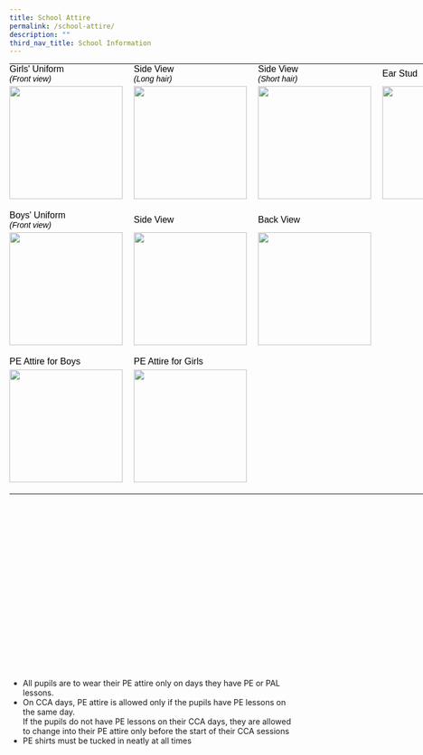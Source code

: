 ```yaml
---
title: School Attire
permalink: /school-attire/
description: ""
third_nav_title: School Information
---
```

<table class=" aligncenter" style="box-sizing: border-box; border-collapse: collapse; border-spacing: 0px; background-color: transparent; clear: both; display: block; margin: 5px auto; height: 1075px; width: 844px;"><tbody style="box-sizing: border-box;"><tr style="box-sizing: border-box;"><td style="box-sizing: border-box; padding: 0px; width: 195px;"><span style="box-sizing: border-box; font-family: helvetica, arial, sans-serif; font-size: 16px; color: rgb(0, 0, 0);">Girls' Uniform<br style="box-sizing: border-box;"><span style="box-sizing: border-box; font-size: 14px;"><em style="box-sizing: border-box;">(Front view)</em></span></span></td><td style="box-sizing: border-box; padding: 0px; width: 7px;"></td><td style="box-sizing: border-box; padding: 0px; width: 194px;"><span style="box-sizing: border-box; font-family: helvetica, arial, sans-serif; font-size: 16px; color: rgb(0, 0, 0);">Side View<br style="box-sizing: border-box;"><span style="box-sizing: border-box; font-size: 14px;"><em style="box-sizing: border-box;">(Long hair)</em></span></span></td><td style="box-sizing: border-box; padding: 0px; width: 7px;"></td><td style="box-sizing: border-box; padding: 0px; width: 193px;"><span style="box-sizing: border-box; font-family: helvetica, arial, sans-serif; font-size: 16px; color: rgb(0, 0, 0);">Side View<br style="box-sizing: border-box;"><span style="box-sizing: border-box; font-size: 14px;"><em style="box-sizing: border-box;">(Short hair)</em></span></span></td><td style="box-sizing: border-box; padding: 0px; width: 7px;"></td><td style="box-sizing: border-box; padding: 0px; width: 195px;"><span style="box-sizing: border-box; font-family: helvetica, arial, sans-serif; font-size: 16px; color: rgb(0, 0, 0);">Ear Stud</span></td></tr><tr style="box-sizing: border-box;"><td style="box-sizing: border-box; padding: 0px; width: 195px;"><img loading="lazy" class="alignnone size-medium wp-image-21228" src="https://innovapri.moe.edu.sg/wp-content/uploads/2021/01/Girls-Uniform_Long-Hair-front-200x300.jpg" alt="" width="200" height="300"  style="box-sizing: border-box; border: 0px; vertical-align: middle; max-width: 100%; height: auto; margin: 5px 20px 20px 0px;"></td><td style="box-sizing: border-box; padding: 0px; width: 7px;"></td><td style="box-sizing: border-box; padding: 0px; width: 194px;"><img loading="lazy" class="alignnone size-medium wp-image-21229" src="https://innovapri.moe.edu.sg/wp-content/uploads/2021/01/Girls-Uniform_Long-Hair-side-200x300.jpg" alt="" width="200" height="300"  sizes="(max-width: 200px) 100vw, 200px" style="box-sizing: border-box; border: 0px; vertical-align: middle; max-width: 100%; height: auto; margin: 5px 20px 20px 0px;"></td><td style="box-sizing: border-box; padding: 0px; width: 7px;"></td><td style="box-sizing: border-box; padding: 0px; width: 193px;"><img loading="lazy" class="alignnone size-medium wp-image-21230" src="https://innovapri.moe.edu.sg/wp-content/uploads/2021/01/Girls-Uniform_Short-Hair-side-200x300.jpg" alt="" width="200" height="300"  sizes="(max-width: 200px) 100vw, 200px" style="box-sizing: border-box; border: 0px; vertical-align: middle; max-width: 100%; height: auto; margin: 5px 20px 20px 0px;"></td><td style="box-sizing: border-box; padding: 0px; width: 7px;"></td><td style="box-sizing: border-box; padding: 0px; width: 195px;"><img loading="lazy" class="alignnone size-medium wp-image-21231" src="https://innovapri.moe.edu.sg/wp-content/uploads/2021/01/Girls-ear-stud-200x300.jpg" alt="" width="200" height="300" sizes="(max-width: 200px) 100vw, 200px" style="box-sizing: border-box; border: 0px; vertical-align: middle; max-width: 100%; height: auto; margin: 5px 20px 20px 0px;"></td></tr><tr style="box-sizing: border-box;"><td style="box-sizing: border-box; padding: 0px; width: 195px;"><span style="box-sizing: border-box; font-family: helvetica, arial, sans-serif; font-size: 16px; color: rgb(0, 0, 0);">Boys' Uniform<br style="box-sizing: border-box;"><span style="box-sizing: border-box; font-size: 14px;"><em style="box-sizing: border-box;">(Front view)</em></span></span></td><td style="box-sizing: border-box; padding: 0px; width: 7px;"></td><td style="box-sizing: border-box; padding: 0px; width: 194px;"><span style="box-sizing: border-box; font-family: helvetica, arial, sans-serif; font-size: 16px; color: rgb(0, 0, 0);">Side View</span></td><td style="box-sizing: border-box; padding: 0px; width: 7px;"></td><td style="box-sizing: border-box; padding: 0px; width: 193px;"><span style="box-sizing: border-box; font-family: helvetica, arial, sans-serif; font-size: 16px; color: rgb(0, 0, 0);">Back View</span></td><td style="box-sizing: border-box; padding: 0px; width: 7px;"></td><td style="box-sizing: border-box; padding: 0px; width: 195px;"></td></tr><tr style="box-sizing: border-box;"><td style="box-sizing: border-box; padding: 0px; width: 195px;"><img loading="lazy" class="alignnone size-medium wp-image-21232" src="https://innovapri.moe.edu.sg/wp-content/uploads/2021/01/IMG_1470-200x300.jpg" alt="" width="200" height="300" sizes="(max-width: 200px) 100vw, 200px" style="box-sizing: border-box; border: 0px; vertical-align: middle; max-width: 100%; height: auto; margin: 5px 20px 20px 0px;"></td><td style="box-sizing: border-box; padding: 0px; width: 7px;"></td><td style="box-sizing: border-box; padding: 0px; width: 194px;"><img loading="lazy" class="alignnone size-medium wp-image-21233" src="https://innovapri.moe.edu.sg/wp-content/uploads/2021/01/IMG_1473-200x300.jpg" alt="" width="200" height="300" sizes="(max-width: 200px) 100vw, 200px" style="box-sizing: border-box; border: 0px; vertical-align: middle; max-width: 100%; height: auto; margin: 5px 20px 20px 0px;"></td><td style="box-sizing: border-box; padding: 0px; width: 7px;"></td><td style="box-sizing: border-box; padding: 0px; width: 193px;"><img loading="lazy" class="alignnone size-medium wp-image-21234" src="https://innovapri.moe.edu.sg/wp-content/uploads/2021/01/IMG_1475-200x300.jpg" alt="" width="200" height="300" sizes="(max-width: 200px) 100vw, 200px" style="box-sizing: border-box; border: 0px; vertical-align: middle; max-width: 100%; height: auto; margin: 5px 20px 20px 0px;"></td><td style="box-sizing: border-box; padding: 0px; width: 7px;"></td><td style="box-sizing: border-box; padding: 0px; width: 195px;"></td></tr><tr style="box-sizing: border-box;"><td style="box-sizing: border-box; padding: 0px; width: 195px;"><span style="box-sizing: border-box; font-family: helvetica, arial, sans-serif; font-size: 16px; color: rgb(0, 0, 0);">PE Attire for Boys</span></td><td style="box-sizing: border-box; padding: 0px; width: 7px;"></td><td style="box-sizing: border-box; padding: 0px; width: 194px;"><span style="box-sizing: border-box; font-family: helvetica, arial, sans-serif; font-size: 16px; color: rgb(0, 0, 0);">PE Attire for Girls</span></td><td style="box-sizing: border-box; padding: 0px; width: 7px;"></td><td style="box-sizing: border-box; padding: 0px; width: 193px;"></td><td style="box-sizing: border-box; padding: 0px; width: 7px;"></td><td style="box-sizing: border-box; padding: 0px; width: 195px;"></td></tr><tr style="box-sizing: border-box;"><td style="box-sizing: border-box; padding: 0px; width: 195px;"><img loading="lazy" class="alignnone size-medium wp-image-21235" src="https://innovapri.moe.edu.sg/wp-content/uploads/2021/01/Boys-PE-Attire-200x300.jpg" alt="" width="200" height="300" sizes="(max-width: 200px) 100vw, 200px" style="box-sizing: border-box; border: 0px; vertical-align: middle; max-width: 100%; height: auto; margin: 5px 20px 20px 0px;"></td><td style="box-sizing: border-box; padding: 0px; width: 7px;"></td><td style="box-sizing: border-box; padding: 0px; width: 194px;"><img loading="lazy" class="alignnone size-medium wp-image-21236" src="https://innovapri.moe.edu.sg/wp-content/uploads/2021/01/Girls-PE-Attire-200x300.jpg" alt="" width="200" height="300"  sizes="(max-width: 200px) 100vw, 200px" style="box-sizing: border-box; border: 0px; vertical-align: middle; max-width: 100%; height: auto; margin: 5px 20px 20px 0px;"></td><td style="box-sizing: border-box; padding: 0px; width: 7px;"></td><td style="box-sizing: border-box; padding: 0px; width: 193px;"></td><td style="box-sizing: border-box; padding: 0px; width: 7px;"></td><td style="box-sizing: border-box; padding: 0px; width: 195px;"></td></tr></tbody></table>

*   All pupils are to wear their PE attire only on days they have PE or PAL lessons.
*   On CCA days, PE attire is allowed only if the pupils have PE lessons on the same day.  
    If the pupils do not have PE lessons on their CCA days, they are allowed to change into their PE attire only before the start of their CCA sessions
*   PE shirts must be tucked in neatly at all times